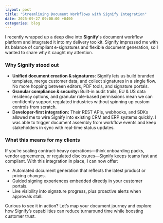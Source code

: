 ```yaml
---
layout: post
title: "Streamlining Document Workflows with Signify Integration"
date: 2025-09-27 09:00:00 +0400
categories: blog
---
```


I recently wrapped up a deep dive into **Signify**'s document workflow platform and integrated it into my delivery toolkit. Signify impressed me with its balance of compliant e-signatures and flexible document generation, so I wanted to share why it caught my attention.

### Why Signify stood out
- **Unified document creation & signatures:** Signify lets us build branded templates, merge customer data, and collect signatures in a single flow. No more hopping between editors, PDF tools, and signature portals.
- **Granular compliance & security:** Built-in audit trails, EU & US data residency options, and granular role-based permissions mean we can confidently support regulated industries without spinning up custom controls from scratch.
- **Developer-first integration:** Their REST APIs, webhooks, and SDKs allowed me to wire Signify into existing CRM and ERP systems quickly. I was able to trigger document assembly from workflow events and keep stakeholders in sync with real-time status updates.

### What this means for my clients
If you’re scaling contract-heavy operations—think onboarding packs, vendor agreements, or regulated disclosures—Signify keeps teams fast and compliant. With this integration in place, I can now offer:
- Automated document generation that reflects the latest product or pricing changes.
- Guided signing experiences embedded directly in your customer portals.
- Live visibility into signature progress, plus proactive alerts when approvals stall.

Curious to see it in action? Let’s map your document journey and explore how Signify’s capabilities can reduce turnaround time while boosting customer trust.
